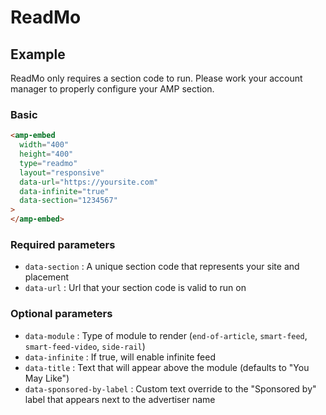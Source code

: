 <!---
Copyright 2019 The AMP HTML Authors. All Rights Reserved.

Licensed under the Apache License, Version 2.0 (the "License");
you may not use this file except in compliance with the License.
You may obtain a copy of the License at

      http://www.apache.org/licenses/LICENSE-2.0

Unless required by applicable law or agreed to in writing, software
distributed under the License is distributed on an "AS-IS" BASIS,
WITHOUT WARRANTIES OR CONDITIONS OF ANY KIND, either express or implied.
See the License for the specific language governing permissions and
limitations under the License.
-->

# ReadMo

## Example

ReadMo only requires a section code to run. Please work your account manager to properly configure your AMP section.

### Basic

```html
<amp-embed
  width="400"
  height="400"
  type="readmo"
  layout="responsive"
  data-url="https://yoursite.com"
  data-infinite="true"
  data-section="1234567"
>
</amp-embed>
```

### Required parameters

- `data-section` : A unique section code that represents your site and placement
- `data-url` : Url that your section code is valid to run on

### Optional parameters

- `data-module` : Type of module to render (`end-of-article`, `smart-feed`, `smart-feed-video`, `side-rail`)
- `data-infinite` : If true, will enable infinite feed
- `data-title` : Text that will appear above the module (defaults to "You May Like")
- `data-sponsored-by-label` : Custom text override to the "Sponsored by" label that appears next to the advertiser name
